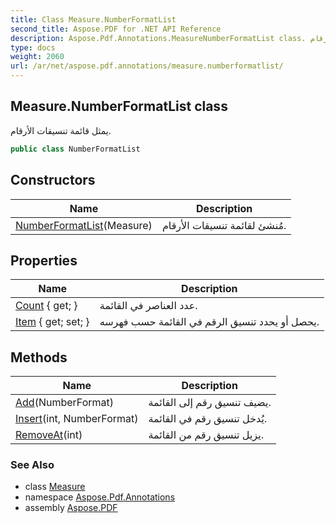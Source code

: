 ```yaml
---
title: Class Measure.NumberFormatList
second_title: Aspose.PDF for .NET API Reference
description: Aspose.Pdf.Annotations.MeasureNumberFormatList class. يمثل قائمة تنسيقات الأرقام
type: docs
weight: 2060
url: /ar/net/aspose.pdf.annotations/measure.numberformatlist/
---
```

## Measure.NumberFormatList class

يمثل قائمة تنسيقات الأرقام.

```csharp
public class NumberFormatList
```

## Constructors

| Name | Description |
| --- | --- |
| [NumberFormatList](../../aspose.pdf.annotations/measure.numberformatlist/.ctor)(Measure) | مُنشئ لقائمة تنسيقات الأرقام. |

## Properties

| Name | Description |
| --- | --- |
| [Count](../../aspose.pdf.annotations/measure.numberformatlist/count) { get; } | عدد العناصر في القائمة. |
| [Item](../../aspose.pdf.annotations/measure.numberformatlist/item) { get; set; } | يحصل أو يحدد تنسيق الرقم في القائمة حسب فهرسه. |

## Methods

| Name | Description |
| --- | --- |
| [Add](../../aspose.pdf.annotations/measure.numberformatlist/add)(NumberFormat) | يضيف تنسيق رقم إلى القائمة. |
| [Insert](../../aspose.pdf.annotations/measure.numberformatlist/insert)(int, NumberFormat) | يُدخل تنسيق رقم في القائمة. |
| [RemoveAt](../../aspose.pdf.annotations/measure.numberformatlist/removeat)(int) | يزيل تنسيق رقم من القائمة. |

### See Also

* class [Measure](../measure/)
* namespace [Aspose.Pdf.Annotations](../../aspose.pdf.annotations/)
* assembly [Aspose.PDF](../../)